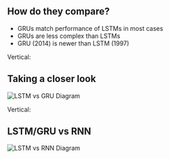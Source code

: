 ## How do they compare?

- GRUs match performance of LSTMs in most cases
- GRUs are less complex than LSTMs
- GRU (2014) is newer than LSTM (1997)

Vertical:

## Taking a closer look

![LSTM vs GRU Diagram](https://deeplearning4j.org/img/lstm_gru.png)

Vertical:

## LSTM/GRU vs RNN

![LSTM vs RNN Diagram](https://i.imgur.com/vaNahKE.gif)
